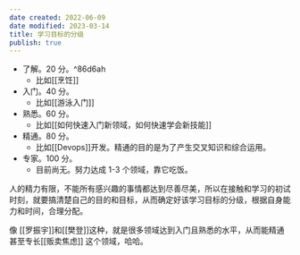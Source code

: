 ```yaml
---
date created: 2022-06-09
date modified: 2023-03-14
title: 学习目标的分级
publish: true
---
```


- 了解。20 分。^86d6ah
	- 比如[[烹饪]]
- 入门。40 分。
	- 比如[[游泳入门]]
- 熟悉。60 分。
	- 比如[[如何快速入门新领域，如何快速学会新技能]]
- 精通。80 分。
	- 比如[[Devops]]开发。精通的目的是为了产生交叉知识和综合运用。
- 专家。100 分。
	- 目前尚无。努力达成 1-3 个领域，靠它吃饭。

人的精力有限，不能所有感兴趣的事情都达到尽善尽美，所以在接触和学习的初试时刻，就要搞清楚自己的目的和目标，从而确定好该学习目标的分级，根据自身能力和时间，合理分配。

像 [[罗振宇]]和[[樊登]]这种，就是很多领域达到入门且熟悉的水平，从而能精通甚至专长[[贩卖焦虑]] 这个领域，哈哈。